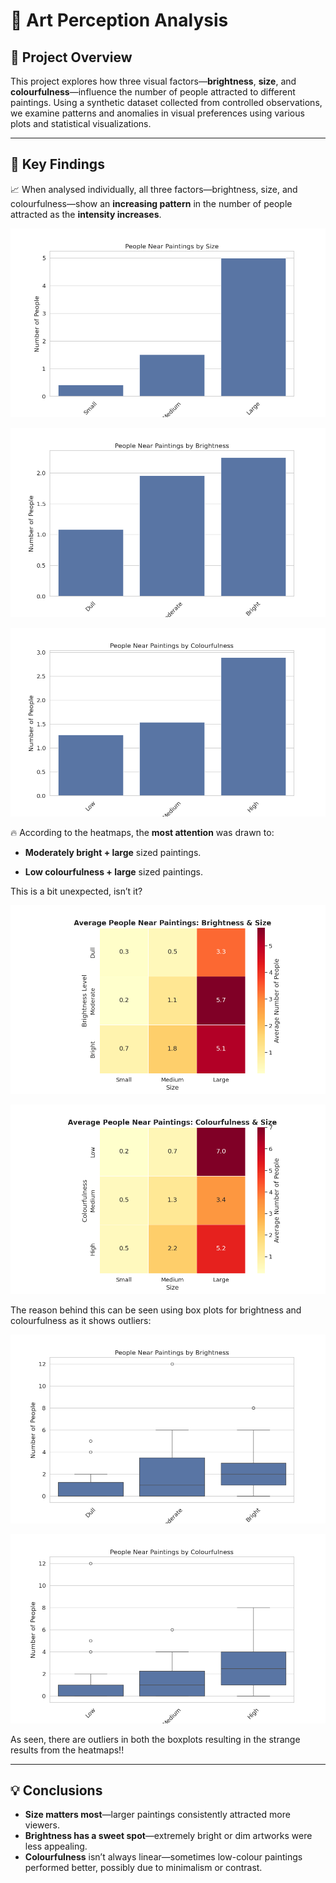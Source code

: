 # 🎨 Art Perception Analysis

## 🧪 Project Overview

This project explores how three visual factors—**brightness**, **size**, and **colourfulness**—influence the number of people attracted to different paintings. Using a synthetic dataset collected from controlled observations, we examine patterns and anomalies in visual preferences using various plots and statistical visualizations.

---

## 🧠 Key Findings

📈 When analysed individually, all three factors—brightness, size, and colourfulness—show an **increasing pattern** in the number of people attracted as the **intensity increases**.

![Size BarPlot](./images/size_plot.png)

![Brightness BarPlot](./images/brightness_plot.png)

![Colourfulness BarPlot](./images/colourfulness_plot.png)

🔥 According to the heatmaps, the **most attention** was drawn to:

  - **Moderately bright + large** sized paintings.

  - **Low colourfulness + large** sized paintings.  

  This is a bit unexpected, isn’t it?

  ![Brightness + Size Heatmap](./images/brightness+size_plot.png)  

  ![Colourfulness + Size Heatmap](./images/colourfulness+size_plot.png)  

The reason behind this can be seen using box plots for brightness and colourfulness as it shows outliers:

![Brightness + Size Boxplot](./images/brightness+size_boxplot.png)

![Colourfulness + Size Boxplot](./images/colourfulness+size_boxplot.png)

As seen, there are outliers in both the boxplots resulting in the strange results from the heatmaps!!

---

## 💡 Conclusions

- **Size matters most**—larger paintings consistently attracted more viewers.
- **Brightness has a sweet spot**—extremely bright or dim artworks were less appealing.
- **Colourfulness** isn’t always linear—sometimes low-colour paintings performed better, possibly due to minimalism or contrast.
